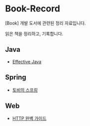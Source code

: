 # Book-Record
[Book] 개발 도서에 관련된 정리 자료입니다.

읽은 책을 정리하고, 기록합니다.

## Java

- [Effective Java](./Effective%20Java/README.md)

## Spring

- [토비의 스프링](./토비의%20스프링/README.md)

## Web

- [HTTP 완벽 가이드](./HTTP%20완벽%20가이드/README.md)
